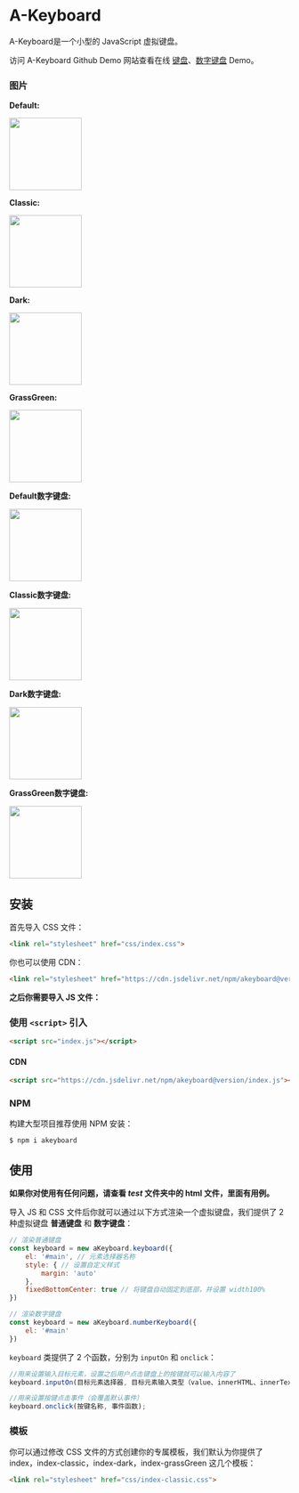 # A-Keyboard
A-Keyboard是一个小型的 JavaScript 虚拟键盘。

访问 A-Keyboard Github Demo 网站查看在线 [键盘](https://18510047382.github.io/A-Keyboard/test/index.html)、[数字键盘](https://18510047382.github.io/A-Keyboard/test/index.number.html) Demo。

### 图片
**Default:**

<img src='https://raw.githubusercontent.com/18510047382/A-Keyboard/master/img/default.png' height='130px'>

**Classic:**

<img src='https://raw.githubusercontent.com/18510047382/A-Keyboard/master/img/classic.png' height='130px'>

**Dark:**

<img src='https://raw.githubusercontent.com/18510047382/A-Keyboard/master/img/dark.png' height='130px'>

**GrassGreen:**

<img src='https://raw.githubusercontent.com/18510047382/A-Keyboard/master/img/grassGreen.png' height='130px'>

**Default数字键盘:**

<img src='https://raw.githubusercontent.com/18510047382/A-Keyboard/master/img/default-num.png' height='130px'>

**Classic数字键盘:**

<img src='https://raw.githubusercontent.com/18510047382/A-Keyboard/master/img/classic-num.png' height='130px'>

**Dark数字键盘:**

<img src='https://raw.githubusercontent.com/18510047382/A-Keyboard/master/img/dark-num.png' height='130px'>

**GrassGreen数字键盘:**

<img src='https://raw.githubusercontent.com/18510047382/A-Keyboard/master/img/grassGreen-num.png' height='130px'>

## 安装
首先导入 CSS 文件：
```html
<link rel="stylesheet" href="css/index.css">
```

你也可以使用 CDN：
```html
<link rel="stylesheet" href="https://cdn.jsdelivr.net/npm/akeyboard@version/css/index.css">
```

**之后你需要导入 JS 文件：**

### 使用 `<script>` 引入
```html
<script src="index.js"></script>
```

#### CDN
```html
<script src="https://cdn.jsdelivr.net/npm/akeyboard@version/index.js"></script>
```

### NPM
构建大型项目推荐使用 NPM 安装：
```shell
$ npm i akeyboard
```

## 使用
**如果你对使用有任何问题，请查看 *test* 文件夹中的 html 文件，里面有用例。**

导入 JS 和 CSS 文件后你就可以通过以下方式渲染一个虚拟键盘，我们提供了 2 种虚拟键盘 **普通键盘** 和 **数字键盘**：
```javascript
// 渲染普通键盘
const keyboard = new aKeyboard.keyboard({
    el: '#main', // 元素选择器名称
    style: { // 设置自定义样式
        margin: 'auto'
    },
    fixedBottomCenter: true // 将键盘自动固定到底部，并设置 width100%
})

// 渲染数字键盘
const keyboard = new aKeyboard.numberKeyboard({
    el: '#main'
})
```

`keyboard` 类提供了 2 个函数，分别为 `inputOn` 和 `onclick`：
```javascript
//用来设置输入目标元素，设置之后用户点击键盘上的按键就可以输入内容了
keyboard.inputOn(目标元素选择器, 目标元素输入类型（value、innerHTML、innerText）);

//用来设置按键点击事件（会覆盖默认事件）
keyboard.onclick(按键名称, 事件函数);
```

### 模板
你可以通过修改 CSS 文件的方式创建你的专属模板，我们默认为你提供了 index，index-classic，index-dark，index-grassGreen 这几个模板：
```html
<link rel="stylesheet" href="css/index-classic.css">
```
